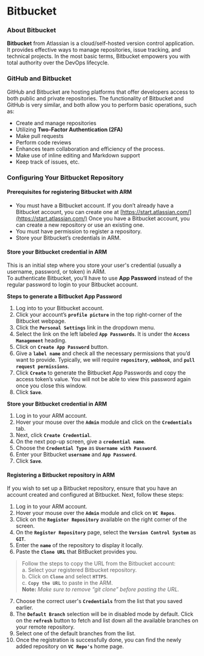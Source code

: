 # Bitbucket

### About Bitbucket <a href="#about-bitbucket" id="about-bitbucket"></a>

**Bitbucket** from Atlassian is a cloud/self-hosted version control application. It provides effective ways to manage repositories, issue tracking, and technical projects. In the most basic terms, Bitbucket empowers you with total authority over the DevOps lifecycle.

### GitHub and Bitbucket <a href="#github-and-bitbucket" id="github-and-bitbucket"></a>

GitHub and Bitbucket are hosting platforms that offer developers access to both public and private repositories. The functionality of Bitbucket and GitHub is very similar, and both allow you to perform basic operations, such as:

* Create and manage repositories
* Utilizing **Two-Factor Authentication (2FA)**
* Make pull requests
* Perform code reviews
* Enhances team collaboration and efficiency of the process.
* Make use of inline editing and Markdown support
* Keep track of issues, etc.

### Configuring Your Bitbucket Repository <a href="#configuring-your-bitbucket-repository" id="configuring-your-bitbucket-repository"></a>

#### Prerequisites for registering Bitbucket with ARM <a href="#prerequisites-for-registering-bitbucket-with-arm" id="prerequisites-for-registering-bitbucket-with-arm"></a>

* You must have a Bitbucket account. If you don’t already have a Bitbucket account, you can create one at [https://start.atlassian.com/](https://start.atlassian.com/) Once you have a Bitbucket account, you can create a new repository or use an existing one.
* You must have permission to register a repository.
* Store your Bitbucket’s credentials in ARM.

#### Store your Bitbucket credential in ARM <a href="#store-your-bitbucket-credential-in-arm" id="store-your-bitbucket-credential-in-arm"></a>

This is an initial step where you store your user's credential (usually a username, password, or token) in ARM.\
To authenticate Bitbucket, you’ll have to use **App Password** instead of the regular password to login to your Bitbucket account.

**Steps to generate a Bitbucket App Password**

1. Log into to your Bitbucket account.
2. Click your account’s **`profile picture`** in the top right-corner of the Bitbucket webpage.
3. Click the **`Personal Settings`** link in the dropdown menu.
4. Select the link on the left labeled **`App Passwords`**. It is under the **`Access Management`** heading.
5. Click on **`Create App Password`** button.
6. Give a **`label name`** and check all the necessary permissions that you’d want to provide. Typically, we will require **`repository`**, **`webhook`**, and **`pull request permissions`**.
7. Click **`Create`** to generate the Bitbucket App Passwords and copy the access token’s value. You will not be able to view this password again once you close this window.
8. Click **`Save`**.

**Store your Bitbucket credential in ARM**

1. Log in to your ARM account.
2. Hover your mouse over the **`Admin`** module and click on the **`Credentials`** tab.
3. Next, click **`Create Credential`**.
4. On the next pop-up screen, give a **`credential name`**.
5. Choose the **`Credential Type`** as **`Username with Password`**.
6. Enter your Bitbucket **`username`** and **`App Password`**.
7. Click **`Save`**.

#### Registering a Bitbucket repository in ARM <a href="#registering-a-bitbucket-repository-in-arm" id="registering-a-bitbucket-repository-in-arm"></a>

If you wish to set up a Bitbucket repository, ensure that you have an account created and configured at Bitbucket. Next, follow these steps:

1. Log in to your ARM account.
2. Hover your mouse over the **`Admin`** module and click on **`VC Repos`**.
3. Click on the **`Register Repository`** available on the right corner of the screen.
4. On the **`Register Repository`** page, select the **`Version Control System`** as **`GIT`**.
5. Enter the **`name`** of the repository to display it locally.
6. Paste the **`Clone URL`** that BitBucket provides you.

> Follow the steps to copy the URL from the Bitbucket account:\
> a. Select your registered Bitbucket repository.\
> b. Click on **`Clone`** and select **`HTTPS`**.\
> c. **`Copy the URL`** to paste in the ARM.\
> **Note:** _Make sure to remove “git clone” before pasting the URL._

7. Choose the correct user's **`Credentials`** from the list that you saved earlier.
8. The **`Default Branch`** selection will be in disabled mode by default. Click on the **`refresh`** button to fetch and list down all the available branches on your remote repository.
9. Select one of the default branches from the list.
10. Once the registration is successfully done, you can find the newly added repository on **`VC Repo's`** home page.
